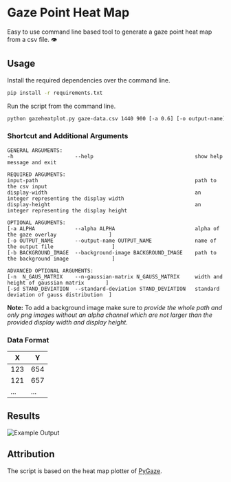 # Gaze Point Heat Map
Easy to use command line based tool to generate a gaze point heat map from a csv file. 👁️

## Usage
Install the required dependencies over the command line.
```bash
pip install -r requirements.txt
```

Run the script from the command line.
```bash  
python gazeheatplot.py gaze-data.csv 1440 900 [-a 0.6] [-o output-name] [-b /Me/bg-image.png] [-n 200] [-sd 33]
``` 

### Shortcut and Additional Arguments

```
GENERAL ARGUMENTS:
-h                    --help                                 show help message and exit

REQUIRED ARGUMENTS:
input-path                                                   path to the csv input
display-width                                                an integer representing the display width
display-height                                               an integer representing the display height

OPTIONAL ARGUMENTS:
[-a ALPHA             --alpha ALPHA                          alpha of the gaze overlay                 ]
[-o OUTPUT_NAME       --output-name OUTPUT_NAME              name of the output file                   ]
[-b BACKGROUND_IMAGE  --background-image BACKGROUND_IMAGE    path to the background image              ]

ADVANCED OPTIONAL ARGUMENTS:
[-n  N_GAUS_MATRIX    --n-gaussian-matrix N_GAUSS_MATRIX     width and height of gaussian matrix       ]
[-sd STAND_DEVIATION  --standard-deviation STAND_DEVIATION   standard deviation of gauss distribution  ]
```
**Note:** To add a background image make sure to *provide the whole path and only png images without an alpha channel which are not larger than the provided display width and display height*.

### Data Format
|     X         |        Y      |
| ------------- | ------------- |
|     123       |      654      |
|     121       |      657      |
|     ...       |      ...      |

## Results
![Example Output](https://github.com/r0ehre/GazeHeatPlot/blob/master/Example%20Output/output.png)

 ## Attribution
 The script is based on the heat map plotter of [PyGaze](http://www.pygaze.org).
